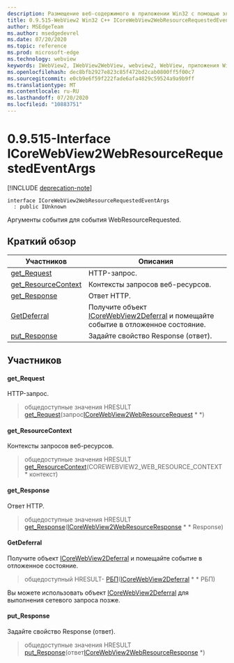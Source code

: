 ```yaml
---
description: Размещение веб-содержимого в приложении Win32 с помощью элемента управления Microsoft Edge WebView2
title: 0.9.515-WebView2 Win32 C++ ICoreWebView2WebResourceRequestedEventArgs
author: MSEdgeTeam
ms.author: msedgedevrel
ms.date: 07/20/2020
ms.topic: reference
ms.prod: microsoft-edge
ms.technology: webview
keywords: IWebView2, IWebView2WebView, webview2, WebView, приложения Win32, Win32, EDGE, ICoreWebView2, ICoreWebView2Controller, элемент управления "веб-браузер", HTML Edge
ms.openlocfilehash: dec8bfb2927e823c85f472bd2cab0800ff5f00c7
ms.sourcegitcommit: e0cb9e6f59f222fade6afa4829c59524a9a9b9ff
ms.translationtype: MT
ms.contentlocale: ru-RU
ms.lasthandoff: 07/20/2020
ms.locfileid: "10883751"
---
```

# 0.9.515-Interface ICoreWebView2WebResourceRequestedEventArgs 

[!INCLUDE [deprecation-note](../../includes/deprecation-note.md)]

```
interface ICoreWebView2WebResourceRequestedEventArgs
  : public IUnknown
```

Аргументы события для события WebResourceRequested.

## Краткий обзор

 Участников                        | Описания
--------------------------------|---------------------------------------------
[get_Request](#get_request) | HTTP-запрос.
[get_ResourceContext](#get_resourcecontext) | Контексты запросов веб-ресурсов.
[get_Response](#get_response) | Ответ HTTP.
[GetDeferral](#getdeferral) | Получите объект [ICoreWebView2Deferral](icorewebview2deferral.md) и помещайте событие в отложенное состояние.
[put_Response](#put_response) | Задайте свойство Response (ответ).

## Участников

#### get_Request 

HTTP-запрос.

> общедоступные значения HRESULT [get_Request](#get_request)(запрос[ICoreWebView2WebResourceRequest](icorewebview2webresourcerequest.md) * *)

#### get_ResourceContext 

Контексты запросов веб-ресурсов.

> общедоступные значения HRESULT [get_ResourceContext](#get_resourcecontext)(COREWEBVIEW2_WEB_RESOURCE_CONTEXT * контекст)

#### get_Response 

Ответ HTTP.

> общедоступные значения HRESULT [get_Response](#get_response)([ICoreWebView2WebResourceResponse](icorewebview2webresourceresponse.md) * * Response)

#### GetDeferral 

Получите объект [ICoreWebView2Deferral](icorewebview2deferral.md) и помещайте событие в отложенное состояние.

> общедоступный HRESULT- [РБП](#getdeferral)([ICoreWebView2Deferral](icorewebview2deferral.md) * * РБП)

Вы можете использовать объект [ICoreWebView2Deferral](icorewebview2deferral.md) для выполнения сетевого запроса позже.

#### put_Response 

Задайте свойство Response (ответ).

> общедоступные значения HRESULT [put_Response](#put_response)(ответ[ICoreWebView2WebResourceResponse](icorewebview2webresourceresponse.md) *)

